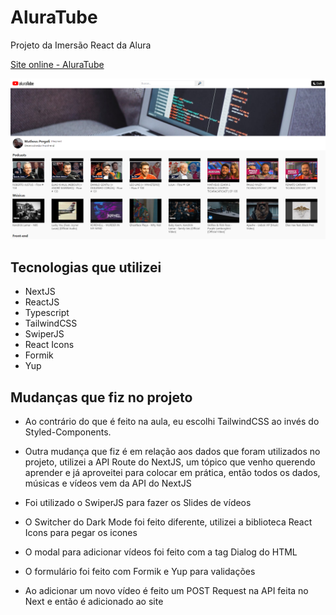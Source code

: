 # AluraTube

Projeto da Imersão React da Alura

[Site online - AluraTube](https://aluratube-1.vercel.app/)

![AluraTube](/public/aluratube-screen.png 'AluraTube NextJS')

## Tecnologias que utilizei

- NextJS
- ReactJS
- Typescript
- TailwindCSS
- SwiperJS
- React Icons
- Formik
- Yup

## Mudanças que fiz no projeto

- Ao contrário do que é feito na aula, eu escolhi TailwindCSS ao invés do Styled-Components.

- Outra mudança que fiz é em relação aos dados que foram utilizados no projeto,
  utilizei a API Route do NextJS, um tópico que venho querendo aprender e já aproveitei para colocar em prática,
  então todos os dados, músicas e vídeos vem da API do NextJS

- Foi utilizado o SwiperJS para fazer os Slides de vídeos

- O Switcher do Dark Mode foi feito diferente, utilizei a biblioteca React Icons para pegar os icones

- O modal para adicionar vídeos foi feito com a tag Dialog do HTML

- O formulário foi feito com Formik e Yup para validações

- Ao adicionar um novo vídeo é feito um POST Request na API feita no Next e então é adicionado ao site